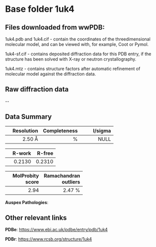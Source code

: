 # Base folder 1uk4

## Files downloaded from wwPDB:

1uk4.pdb and 1uk4.cif - contain the coordinates of the threedimensional molecular model, and can be viewed with, for example, Coot or Pymol.

1uk4-sf.cif - contains deposited diffraction data for this PDB entry, if the structure has been solved with X-ray or neutron crystallography.

1uk4.mtz - contains structure factors after automatic refinement of molecular model against the diffraction data.

## Raw diffraction data

--<br> 

## Data Summary
|   | Resolution | Completeness| I/sigma |
|---|-------------:|----------------:|--------------:|
|   |2.50 Å|      %|<img width=50/>NULL |

|   | **R-work**| **R-free**   
|---|-------------:|----------------:|           
||  0.2130|  0.2310|

|   |**MolProbity<br>score**| **Ramachandran<br>outliers** 
|---|-------------:|----------------:|
||  2.94|  2.47 %|

**Auspex Pathologies**: 

 

## Other relevant links 
**PDBe**:  https://www.ebi.ac.uk/pdbe/entry/pdb/1uk4
 
**PDBr**: https://www.rcsb.org/structure/1uk4 

